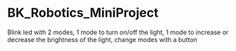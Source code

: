 # BK_Robotics_MiniProject
Blink led with 2 modes, 1 mode to turn on/off the light, 1 mode to increase or decrease the brightness of the light, change modes with a button
